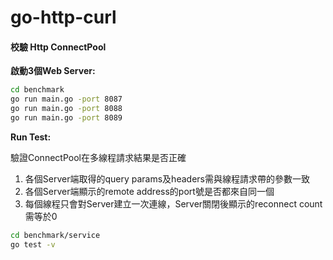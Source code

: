# go-http-curl

#### 校驗 Http ConnectPool
**啟動3個Web Server:**
```bash
cd benchmark
go run main.go -port 8087
go run main.go -port 8088
go run main.go -port 8089
```
**Run Test:**

驗證ConnectPool在多線程請求結果是否正確
1. 各個Server端取得的query params及headers需與線程請求帶的參數一致
2. 各個Server端顯示的remote address的port號是否都來自同一個
3. 每個線程只會對Server建立一次連線，Server關閉後顯示的reconnect count需等於0
```bash
cd benchmark/service
go test -v
```